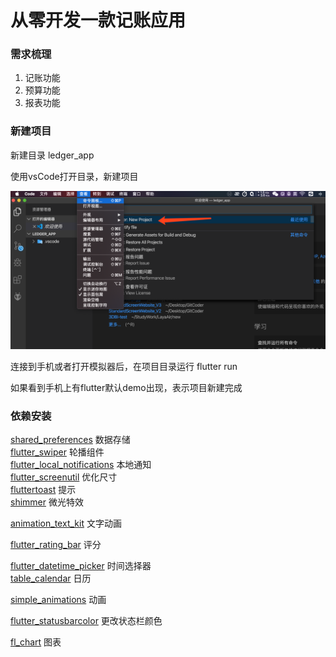 # 从零开发一款记账应用

### 需求梳理

1. 记账功能
2. 预算功能
3. 报表功能

### 新建项目

新建目录 ledger\_app

使用vsCode打开目录，新建项目

![](../../.gitbook/assets/wechate320a5038ef8a96b523f07d3e2cbd512%20%281%29.png)

连接到手机或者打开模拟器后，在项目目录运行 flutter run

如果看到手机上有flutter默认demo出现，表示项目新建完成

### 依赖安装

[shared\_preferences](https://pub.flutter-io.cn/packages/shared_preferences)         数据存储  
[flutter\_swiper](https://pub.flutter-io.cn/packages/flutter_swiper)       轮播组件  
[flutter\_local\_notifications](https://pub.flutter-io.cn/packages/flutter_local_notifications)      本地通知  
[flutter\_screenutil](https://pub.flutter-io.cn/packages/flutter_screenutil)        优化尺寸  
[fluttertoast](https://pub.flutter-io.cn/packages/fluttertoast)       提示  
[shimmer](https://pub.flutter-io.cn/packages/shimmer)       微光特效

[animation\_text\_kit](https://pub.flutter-io.cn/packages/animated_text_kit)        文字动画

[flutter\_rating\_bar](https://pub.flutter-io.cn/packages/flutter_rating_bar)        评分

[flutter\_datetime\_picker](https://pub.flutter-io.cn/packages/flutter_datetime_picker)      时间选择器  
[table\_calendar](https://pub.flutter-io.cn/packages/table_calendar)         日历 

[simple\_animations](https://pub.flutter-io.cn/packages/simple_animations)         动画

[flutter\_statusbarcolor](https://pub.flutter-io.cn/packages/flutter_statusbarcolor)    更改状态栏颜色

[fl\_chart](https://pub.flutter-io.cn/packages/fl_chart)      图表



